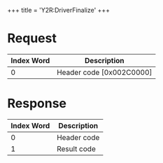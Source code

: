 +++
title = 'Y2R:DriverFinalize'
+++

# Request

| Index Word | Description                |
|------------|----------------------------|
| 0          | Header code \[0x002C0000\] |

# Response

| Index Word | Description |
|------------|-------------|
| 0          | Header code |
| 1          | Result code |